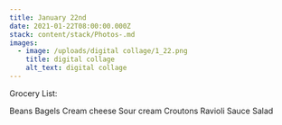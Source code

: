 ```yaml
---
title: January 22nd
date: 2021-01-22T08:00:00.000Z
stack: content/stack/Photos-.md
images:
  - image: /uploads/digital collage/1_22.png
    title: digital collage
    alt_text: digital collage
---
```


Grocery List:

Beans
Bagels 
Cream cheese 
Sour cream 
Croutons
Ravioli
Sauce 
Salad 
